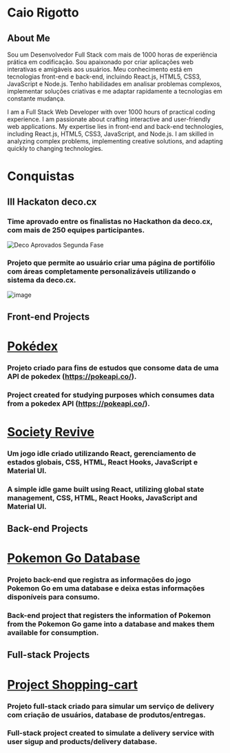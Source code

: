 # Caio Rigotto

## About Me
Sou um Desenvolvedor Full Stack com mais de 1000 horas de experiência prática em codificação. Sou apaixonado por criar aplicações web interativas e amigáveis aos usuários. Meu conhecimento está em tecnologias front-end e back-end, incluindo React.js, HTML5, CSS3, JavaScript e Node.js. Tenho habilidades em analisar problemas complexos, implementar soluções criativas e me adaptar rapidamente a tecnologias em constante mudança.


I am a Full Stack Web Developer with over 1000 hours of practical coding experience. I am passionate about crafting interactive and user-friendly web applications. My expertise lies in front-end and back-end technologies, including React.js, HTML5, CSS3, JavaScript, and Node.js. I am skilled in analyzing complex problems, implementing creative solutions, and adapting quickly to changing technologies.

# Conquistas

## III Hackaton deco.cx
### Time aprovado entre os finalistas no Hackathon da deco.cx, com mais de 250 equipes participantes.
![Deco Aprovados Segunda Fase](https://github.com/CaioRig/portfolio/assets/93120693/729d6866-53b3-4bcd-a055-61b11131bc77)
### Projeto que permite ao usuário criar uma página de portifólio com áreas completamente personalizáveis utilizando o sistema da deco.cx.
![image](https://github.com/CaioRig/portfolio/assets/93120693/c51d0048-3471-4b4d-b630-0583da04373b)

## Front-end Projects
# [Pokédex](https://github.com/CaioRig/portfolio/tree/main/projects/in-development/front-end/pokedex) 
### Projeto criado para fins de estudos que consome data de uma API de pokedex (https://pokeapi.co/).
### Project created for studying purposes which consumes data from a pokedex API (https://pokeapi.co/).

# [Society Revive](https://github.com/CaioRig/idle-game-noname/blob/main/README.md) 
### Um jogo idle criado utilizando React, gerenciamento de estados globais, CSS, HTML, React Hooks, JavaScript e Material UI.
### A simple idle game built using React, utilizing global state management, CSS, HTML, React Hooks, JavaScript and Material UI.

## Back-end Projects
# [Pokemon Go Database](https://github.com/CaioRig/portfolio/tree/main/projects/in-development/back-end/Pkm%20Go) 
### Projeto back-end que registra as informações do jogo Pokemon Go em uma database e deixa estas informações disponíveis para consumo.
### Back-end project that registers the information of Pokemon from the Pokemon Go game into a database and makes them available for consumption.

## Full-stack Projects
# [Project Shopping-cart](https://github.com/CaioRig/portfolio/tree/main/projects/in-development/full-stack/shopping-cart) 
### Projeto full-stack criado para simular um serviço de delivery com criação de usuários, database de produtos/entregas.
### Full-stack project created to simulate a delivery service with user sigup and products/delivery database.
